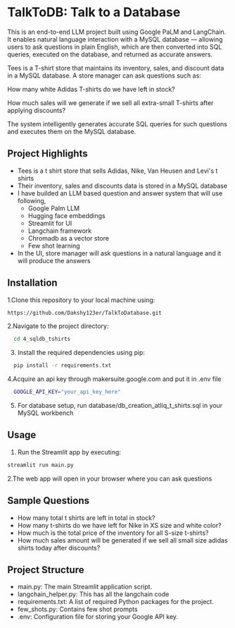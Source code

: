 
# TalkToDB: Talk to a Database

This is an end-to-end LLM project built using Google PaLM and LangChain.
It enables natural language interaction with a MySQL database — allowing users to ask questions in plain English, which are then converted into SQL queries, executed on the database, and returned as accurate answers.

Tees is a T-shirt store that maintains its inventory, sales, and discount data in a MySQL database. A store manager can ask questions such as:

How many white Adidas T-shirts do we have left in stock?

How much sales will we generate if we sell all extra-small T-shirts after applying discounts?

The system intelligently generates accurate SQL queries for such questions and executes them on the MySQL database.

## Project Highlights

- Tees is a t shirt store that sells Adidas, Nike, Van Heusen and Levi's t shirts 
- Their inventory, sales and discounts data is stored in a MySQL database
- I have builded an LLM based question and answer system that will use following,
  - Google Palm LLM
  - Hugging face embeddings
  - Streamlit for UI
  - Langchain framework
  - Chromadb as a vector store
  - Few shot learning
- In the UI, store manager will ask questions in a natural language and it will produce the answers


## Installation

1.Clone this repository to your local machine using:

```bash
https://github.com/Dakshy123er/TalkToDatabase.git
```
2.Navigate to the project directory:

```bash
  cd 4_sqldb_tshirts
```
3. Install the required dependencies using pip:

```bash
  pip install -r requirements.txt
```
4.Acquire an api key through makersuite.google.com and put it in .env file

```bash
  GOOGLE_API_KEY="your_api_key_here"
```
5. For database setup, run database/db_creation_atliq_t_shirts.sql in your MySQL workbench

## Usage

1. Run the Streamlit app by executing:
```bash
streamlit run main.py

```

2.The web app will open in your browser where you can ask questions

## Sample Questions
  - How many total t shirts are left in total in stock?
  - How many t-shirts do we have left for Nike in XS size and white color?
  - How much is the total price of the inventory for all S-size t-shirts?
  - How much sales amount will be generated if we sell all small size adidas shirts today after discounts?
  
## Project Structure

- main.py: The main Streamlit application script.
- langchain_helper.py: This has all the langchain code
- requirements.txt: A list of required Python packages for the project.
- few_shots.py: Contains few shot prompts
- .env: Configuration file for storing your Google API key.
